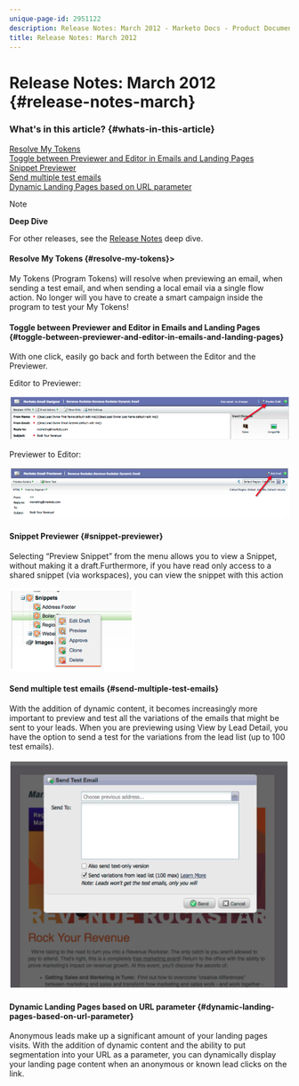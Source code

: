 ```yaml
---
unique-page-id: 2951122
description: Release Notes: March 2012 - Marketo Docs - Product Documentation
title: Release Notes: March 2012
---
```


# Release Notes: March 2012 {#release-notes-march}

### What's in this article? {#whats-in-this-article}

[Resolve My Tokens](#resolve-my-tokens)  
[Toggle between Previewer and Editor in Emails and Landing Pages](#toggle-between-previewer-and-editor-in-emails-and-landing-pages)  
[Snippet Previewer](#snippet-previewer)  
[Send multiple test emails](#send-multiple-test-emails)  
[Dynamic Landing Pages based on URL parameter](#dynamic-landing-pages-based-on-url-parameter)

>[!NOTE]
>
>**Deep Dive**
>
>For other releases, see the [Release Notes](http://docs.marketo.com/display/docs/release+notes) deep dive. 
>
>#### Resolve My Tokens {#resolve-my-tokens}>

My Tokens (Program Tokens) will resolve when previewing an email, when sending a test email, and when sending a local email via a single flow action. No longer will you have to create a smart campaign inside the program to test your My Tokens!

#### Toggle between Previewer and Editor in Emails and Landing Pages {#toggle-between-previewer-and-editor-in-emails-and-landing-pages}

With one click, easily go back and forth between the Editor and the Previewer.

Editor to Previewer:

![](assets/image2014-9-23-10-3a0-3a13.png)

Previewer to Editor:

![](assets/image2014-9-23-10-3a0-3a25.png)

#### Snippet Previewer {#snippet-previewer}

Selecting “Preview Snippet” from the menu allows you to view a Snippet, without making it a draft.Furthermore, if you have read only access to a shared snippet (via workspaces), you can view the snippet with this action

![](assets/image2014-9-23-10-3a0-3a37.png)

#### Send multiple test emails {#send-multiple-test-emails}

With the addition of dynamic content, it becomes increasingly more important to preview and test all the variations of the emails that might be sent to your leads. When you are previewing using View by Lead Detail, you have the option to send a test for the variations from the lead list (up to 100 test emails).

![](assets/image2014-9-23-10-3a0-3a50.png)

#### Dynamic Landing Pages based on URL parameter {#dynamic-landing-pages-based-on-url-parameter}

Anonymous leads make up a significant amount of your landing pages visits. With the addition of dynamic content and the ability to put segmentation into your URL as a parameter, you can dynamically display your landing page content when an anonymous or known lead clicks on the link.
